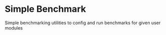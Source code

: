 # Simple Benchmark

Simple benchmarking utilities to config and run benchmarks for given user modules